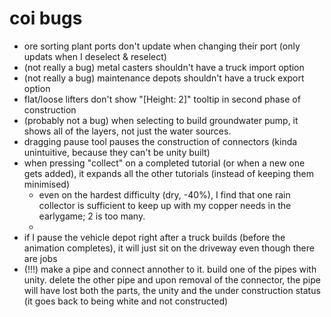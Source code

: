# coi bugs

- ore sorting plant ports don't update when changing their port (only updats when I deselect & reselect)
- (not really a bug) metal casters shouldn't have a truck import option
- (not really a bug) maintenance depots shouldn't have a truck export option
- flat/loose lifters don't show "[Height: 2]" tooltip in second phase of construction
- (probably not a bug) when selecting to build groundwater pump, it shows all of the layers, not just the water sources.
- dragging pause tool pauses the construction of connectors (kinda unintuitive, because they can't be unity built)
- when pressing "collect" on a completed tutorial (or when a new one gets added), it expands all the other tutorials (instead of keeping them minimised)
	- even on the hardest difficulty (dry, -40%), I find that one rain collector is sufficient to keep up with my copper needs in the earlygame; 2 is too many.
	- 
- if I pause the vehicle depot right after a truck builds (before the animation completes), it will just sit on the driveway even though there are jobs
- (!!!) make a pipe and connect annother to it. build one of the pipes with unity. delete the other pipe and upon removal of the connector, the pipe will have lost both the parts, the unity and the under construction status (it goes back to being white and not constructed)
